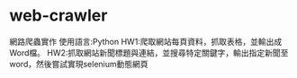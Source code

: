 # web-crawler
網路爬蟲實作
使用語言:Python
HW1:爬取網站每頁資料，抓取表格，並輸出成Word檔。
HW2:抓取網站新聞標題與連結，並搜尋特定關鍵字，輸出指定新聞至word，然後嘗試實現selenium動態網頁
